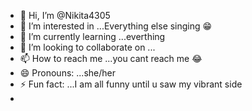 - 👋 Hi, I’m @Nikita4305
- 👀 I’m interested in ...Everything else singing 😁
- 🌱 I’m currently learning ...everthing 
- 💞️ I’m looking to collaborate on ...
- 📫 How to reach me ...you cant reach me 😂
- 😄 Pronouns: ...she/her
- ⚡ Fun fact: ...I am all funny until u saw my vibrant side
- 

<!---
Nikita4305/Nikita4305 is a ✨ special ✨ repository because its `README.md` (this file) appears on your GitHub profile.
You can click the Preview link to take a look at your changes.
--->
